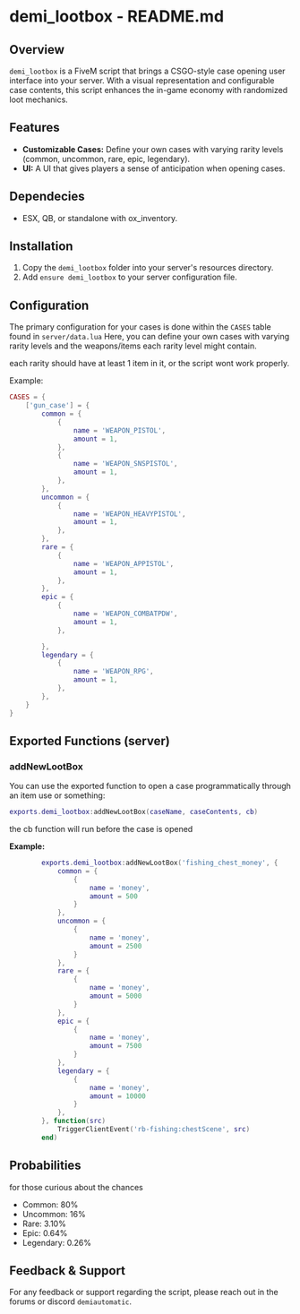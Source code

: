 # demi_lootbox - README.md

## Overview

`demi_lootbox` is a FiveM script that brings a CSGO-style case opening user interface into your server. With a visual representation and configurable case contents, this script enhances the in-game economy with randomized loot mechanics.

## Features

- **Customizable Cases:** Define your own cases with varying rarity levels (common, uncommon, rare, epic, legendary).
- **UI:** A UI that gives players a sense of anticipation when opening cases.

## Dependecies

- ESX, QB, or standalone with ox_inventory.

## Installation

1. Copy the `demi_lootbox` folder into your server's resources directory.
2. Add `ensure demi_lootbox` to your server configuration file.

## Configuration

The primary configuration for your cases is done within the `CASES` table found in `server/data.lua` Here, you can define your own cases with varying rarity levels and the weapons/items each rarity level might contain.

each rarity should have at least 1 item in it, or the script wont work properly.

Example:

```lua
CASES = {
    ['gun_case'] = {
        common = {
            {
                name = 'WEAPON_PISTOL',
                amount = 1,
            },
            {
                name = 'WEAPON_SNSPISTOL',
                amount = 1,
            },
        },
        uncommon = {
            {
                name = 'WEAPON_HEAVYPISTOL',
                amount = 1,
            },
        },
        rare = {
            {
                name = 'WEAPON_APPISTOL',
                amount = 1,
            },
        },
        epic = {
            {
                name = 'WEAPON_COMBATPDW',
                amount = 1,
            },

        },
        legendary = {
            {
                name = 'WEAPON_RPG',
                amount = 1,
            },
        },
    }
}
```

## Exported Functions (server)

### addNewLootBox

You can use the exported function to open a case programmatically through an item use or something:

```lua
exports.demi_lootbox:addNewLootBox(caseName, caseContents, cb)
```

the cb function will run before the case is opened

**Example:**

```lua
		exports.demi_lootbox:addNewLootBox('fishing_chest_money', {
			common = {
				{
					name = 'money',
					amount = 500
				}
			},
			uncommon = {
				{
					name = 'money',
					amount = 2500
				}
			},
			rare = {
				{
					name = 'money',
					amount = 5000
				}
			},
			epic = {
				{
					name = 'money',
					amount = 7500
				}
			},
			legendary = {
				{
					name = 'money',
					amount = 10000
				}
			},
		}, function(src)
			TriggerClientEvent('rb-fishing:chestScene', src)
		end)
```

## Probabilities

for those curious about the chances

- Common: 80%
- Uncommon: 16%
- Rare: 3.10%
- Epic: 0.64%
- Legendary: 0.26%

## Feedback & Support

For any feedback or support regarding the script, please reach out in the forums or discord `demiautomatic`.
